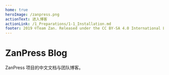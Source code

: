 ```yaml
---
home: true
heroImage: /zanpress.png
actionText: 进入博客
actionLink: /1_Preparations/1-1_Installation.md
footer: 2019 ©Team Zan. Released under the CC BY-SA 4.0 International License.
---
```


# ZanPress Blog

ZanPress 项目的中文文档与团队博客。
